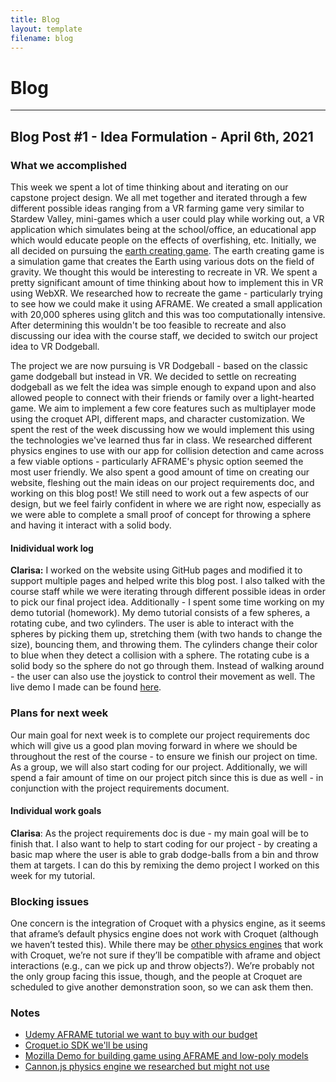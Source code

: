 ```yaml
---
title: Blog
layout: template
filename: blog
---
```


# Blog

<hr>

## Blog Post #1 - Idea Formulation - April 6th, 2021

### What we accomplished

This week we spent a lot of time thinking about and iterating on our capstone project design. We all met together and iterated through a few different possible ideas ranging from a VR farming game very similar to Stardew Valley, mini-games which a user could play while working out, a VR application which simulates being at the school/office, an educational app which would educate people on the effects of overfishing, etc. Initially, we all decided on pursuing the [earth creating game](https://dan-ball.jp/en/javagame/ee/). The earth creating game is a simulation game that creates the Earth using various dots on the field of gravity. We thought this would be interesting to recreate in VR. We spent a pretty significant amount of time thinking about how to implement this in VR using WebXR. We researched how to recreate the game - particularly trying to see how we could make it using AFRAME. We created a small application with 20,000 spheres using glitch and this was too computationally intensive. After determining this wouldn't be too feasible to recreate and also discussing our idea with the course staff, we decided to switch our project idea to VR Dodgeball.

The project we are now pursuing is VR Dodgeball - based on the classic game dodgeball but instead in VR. We decided to settle on recreating dodgeball as we felt the idea was simple enough to expand upon and also allowed people to connect with their friends or family over a light-hearted game. We aim to implement a few core features such as multiplayer mode using the croquet API, different maps, and character customization. We spent the rest of the week discussing how we would implement this using the technologies we've learned thus far in class. We researched different physics engines to use with our app for collision detection and came across a few viable options - particularly AFRAME's physic option seemed the most user friendly. We also spent a good amount of time on creating our website, fleshing out the main ideas on our project requirements doc, and working on this blog post! We still need to work out a few aspects of our design, but we feel fairly confident in where we are right now, especially as we were able to complete a small proof of concept for throwing a sphere and having it interact with a solid body.

#### Inidividual work log

**Clarisa:** I worked on the website using GitHub pages and modified it to support multiple pages and helped write this blog post. I also talked with the course staff while we were iterating through different possible ideas in order to pick our final project idea. Additionally - I spent some time working on my demo tutorial (homework). My demo tutorial consists of a few spheres, a rotating cube, and two cylinders. The user is able to interact with the spheres by picking them up, stretching them (with two hands to change the size), bouncing them, and throwing them. The cylinders change their color to blue when they detect a collision with a sphere. The rotating cube is a solid body so the sphere do not go through them. Instead of walking around - the user can also use the joystick to control their movement as well. The live demo I made can be found [here](https://general-enchanting-cheque.glitch.me/). 

### Plans for next week

Our main goal for next week is to complete our project requirements doc which will give us a good plan moving forward in where we should be throughout the rest of the course - to ensure we finish our project on time. As a group, we will also start coding for our project. Additionally, we will spend a fair amount of time on our project pitch since this is due as well - in conjunction with the project requirements document.

#### Individual work goals

**Clarisa**: As the project requirements doc is due - my main goal will be to finish that. I also want to help to start coding for our project - by creating a basic map where the user is able to grab dodge-balls from a bin and throw them at targets. I can do this by remixing the demo project I worked on this week for my tutorial.


### Blocking issues

One concern is the integration of Croquet with a physics engine, as it seems that aframe’s default physics engine does not work with Croquet (although we haven’t tested this). While there may be [other physics engines](https://github.com/croquet/Oimo.js) that work with Croquet, we’re not sure if they’ll be compatible with aframe and object interactions (e.g., can we pick up and throw objects?). We’re probably not the only group facing this issue, though, and the people at Croquet are scheduled to give another demonstration soon, so we can ask them then.

### Notes
- [Udemy AFRAME tutorial we want to buy with our budget](https://www.udemy.com/course/learn-a-frame-and-get-ready-for-webvr/)
- [Croquet.io SDK we'll be using](https://croquet.io/sdk/docs/)
- [Mozilla Demo for building game using AFRAME and low-poly models](https://hacks.mozilla.org/2018/03/immersive-aframe-low-poly/)
- [Cannon.js physics engine we researched but might not use](https://schteppe.github.io/cannon.js/)

